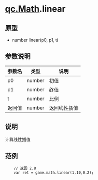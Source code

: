# [qc.Math](README.md).linear

## 原型
* number linear(p0, p1, t)

## 参数说明
| 参数名 | 类型 | 说明 |
| ------------- | ------------- | -------------|
| p0 | number | 初值 |
| p1 | number | 终值 |
| t | number | 比例 |
| 返回值 | number | 返回线性插值 |

## 说明
计算线性插值

## 范例
````
    // 返回 2.8
    var ret = game.math.linear(1,10,0.2);
````
